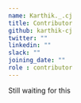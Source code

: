 ```yaml
---
name: Karthik._.cj
title: Contributor
github: karthik-cj
twitter: ""
linkedin: ""
slack: ""
joining_date: ""
role : contributor
---
```


Still waiting for this
